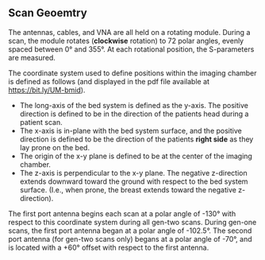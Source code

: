 ## Scan Geoemtry

The antennas, cables, and VNA are all held on a rotating module. During 
a scan, the module rotates (**clockwise** rotation) to 72 polar angles,
evenly spaced between 0&deg; and 355&deg;. At each rotational position,
the S-parameters are measured.

The coordinate system used to define positions within the imaging 
chamber is defined as follows (and displayed in the pdf file available
at https://bit.ly/UM-bmid). 

- The long-axis of the bed system is defined as the y-axis. The positive
 direction is defined to be in the direction of the patients head during
 a patient scan.
- The x-axis is in-plane with the bed system surface, and the positive 
 direction is defined to be the direction of the patients **right side**
 as they lay prone on the bed.
- The origin of the x-y plane is defined to be at the center of the 
 imaging chamber.
- The z-axis is perpendicular to the x-y plane. The negative z-direction
 extends downward toward the ground with respect to the bed system surface.
 (I.e., when prone, the breast extends toward the negative z-direction). 

The first port antenna begins each scan at a polar angle of -130&deg; with 
respect to this coordinate system during all gen-two scans. During 
gen-one scans, the first port antenna began at a polar angle of -102.5&deg;.
The second port antenna (for gen-two scans only) begans at a polar angle
of -70&deg;, and is located with a +60&deg; offset with respect to the
first antenna.
